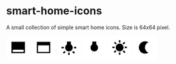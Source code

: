 # smart-home-icons

A small collection of simple smart home icons. Size is 64x64 pixel.

![](blind-closed.png "blind-closed.png")
![](blind-open.png "blind-open.png")
![](bulb-on.png "bulb-on.png")
![](bulb-off.png "bulb-off.png")
![](day-sun.png "day-sun.png")
![](day-moon.png "day-moon.png")

